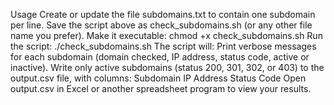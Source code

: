 Usage
Create or update the file subdomains.txt to contain one subdomain per line.
Save the script above as check_subdomains.sh (or any other file name you prefer).
Make it executable:
chmod +x check_subdomains.sh
Run the script:
./check_subdomains.sh
The script will:
Print verbose messages for each subdomain (domain checked, IP address, status code, active or inactive).
Write only active subdomains (status 200, 301, 302, or 403) to the output.csv file, with columns:
Subdomain
IP Address
Status Code
Open output.csv in Excel or another spreadsheet program to view your results.
